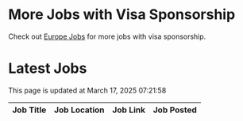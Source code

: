 # More Jobs with Visa Sponsorship

Check out [Europe Jobs](https://github.com/sureshparimi/europejobs#latest-jobs) for more jobs with visa sponsorship.

# Latest Jobs

This page is updated at March 17, 2025 07:21:58

| Job Title | Job Location | Job Link | Job Posted |
| --- | --- | --- | --- |
